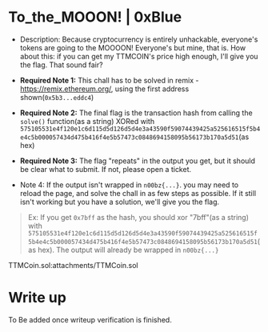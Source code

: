 # To_the_MOOON! | 0xBlue

- Description: Because cryptocurrency is entirely unhackable, everyone's tokens are going to the MOOOON! Everyone's but mine, that is. How about this: if you can get my TTMCOIN's price high enough, I'll give you the flag. That sound fair?

- **Required Note 1:** This chall has to be solved in remix - https://remix.ethereum.org/, using the first address shown(`0x5b3...eddc4`)
- **Required Note 2:** The final flag is the transaction hash from calling the `solve()` function(as a string) XORed with `575105531e4f120e1c6d115d5d126d5d4e3a43590f59074439425a525616515f5b4e4c5b000057434d475b416f4e5b57473c0848694158095b56173b170a5d51`(as hex)
- **Required Note 3:** The flag "repeats" in the output you get, but it should be clear what to submit. If not, please open a ticket.
-  Note 4: If the output isn't wrapped in `n00bz{...}`. you may need to reload the page, and solve the chall in as few steps as possible. If it still isn't working but you have a solution, we'll give you the flag.

> Ex: If you get `0x7bff` as the hash, you should xor "7bff"(as a string) with `575105531e4f120e1c6d115d5d126d5d4e3a43590f59074439425a525616515f5b4e4c5b000057434d475b416f4e5b57473c0848694158095b56173b170a5d51`(as hex).
> The output will already be wrapped in `n00bz{...}`

TTMCoin.sol:attachments/TTMCoin.sol

# Write up

To Be added once writeup verification is finished.
